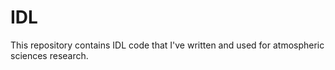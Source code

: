 # IDL
This repository contains IDL code that I've written and used for atmospheric sciences research.
